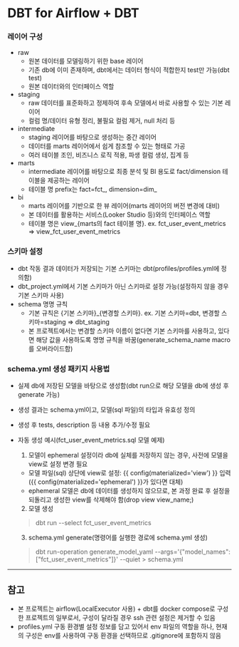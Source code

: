 # DBT for Airflow + DBT

### 레이어 구성

- raw
  - 원본 데이터를 모델링하기 위한 base 레이어
  - 기존 db에 이미 존재하며, dbt에서는 데이터 형식이 적합한지 test만 가능(dbt test)
  - 원본 데이터와의 인터페이스 역할
- staging
  - raw 데이터를 표준화하고 정제하여 후속 모델에서 바로 사용할 수 있는 기본 레이어
  - 컬럼 명/데이터 유형 정리, 불필요 컬럼 제거, null 처리 등
- intermediate
  - staging 레이어를 바탕으로 생성하는 중간 레이어
  - 데이터를 marts 레이어에서 쉽게 참조할 수 있는 형태로 가공
  - 여러 테이블 조인, 비즈니스 로직 적용, 파생 컬럼 생성, 집계 등
- marts
  - intermediate 레이어를 바탕으로 최종 분석 및 BI 용도로 fact/dimension 테이블을 제공하는 레이어
  - 테이블 명 prefix는 fact=fct_, dimension=dim_
- bi
  - marts 레이어를 기반으로 한 뷰 레이어(marts 레이어의 버전 변경에 대비)
  - 본 데이터를 활용하는 서비스(Looker Studio 등)와의 인터페이스 역할
  - 테이블 명은 view_{marts의 fact 테이블 명}. ex. fct_user_event_metrics => view_fct_user_event_metrics

### 스키마 설정

- dbt 작동 결과 데이터가 저장되는 기본 스키마는 dbt(profiles/profiles.yml에 정의함)
- dbt_project.yml에서 기본 스키마가 아닌 스키마로 설정 가능(설정하지 않을 경우 기본 스키마 사용)
- schema 명명 규칙
  - 기본 규칙은 {기본 스키마}_{변경할 스키마}. ex. 기본 스키마=dbt, 변경할 스키마=staging => dbt_staging
  - 본 프로젝트에서는 변경할 스키마 이름이 없다면 기본 스키마를 사용하고, 있다면 해당 값을 사용하도록 명명 규칙을 바꿈(generate_schema_name macro를 오버라이드함)

### schema.yml 생성 패키지 사용법

- 실제 db에 저장된 모델을 바탕으로 생성함(dbt run으로 해당 모델을 db에 생성 후 generate 가능)
- 생성 결과는 schema.yml이고, 모델(sql 파일)의 타입과 유효성 정의
- 생성 후 tests, description 등 내용 추가/수정 필요
- 자동 생성 예시(fct_user_event_metrics.sql 모델 예제)
  1. 모델이 ephemeral 설정이라 db에 실체를 저장하지 않는 경우, 사전에 모델을 view로 설정 변경 필요

  - 모델 파일(sql) 상단에 view로 설정: {{ config(materialized='view') }} 입력({{ config(materialized='ephemeral') }}가 있다면 대체)
  - ephemeral 모델은 db에 데이터를 생성하지 않으므로, 본 과정 완료 후 설정을 되돌리고 생성한 view를 삭제해야 함(drop view view_name;)

  2. 모델 생성
  > dbt run --select fct_user_event_metrics
  3. schema.yml generate(명령어를 실행한 경로에 schema.yml 생성)
  > dbt run-operation generate_model_yaml --args='{"model_names": ["fct_user_event_metrics"]}' --quiet > schema.yml

---

## 참고

- 본 프로젝트는 airflow(LocalExecutor 사용) + dbt를 docker compose로 구성한 프로젝트의 일부로서, 구성이 달라질 경우 ssh 관련 설정은 제거할 수 있음
- profiles.yml 구동 환경별 설정 정보를 담고 있어서 env 파일의 역할을 하나, 현재의 구성은 env를 사용하여 구동 환경을 선택하므로 .gitignore에 포함하지 않음
